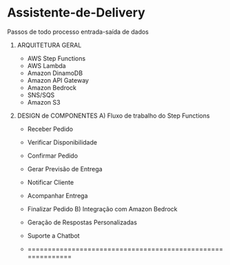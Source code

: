 # Assistente-de-Delivery
Passos de todo processo entrada-saída de dados
1. ARQUITETURA GERAL
   - AWS Step Functions
   - AWS Lambda
   - Amazon DinamoDB
   - Amazon API Gateway
   - Amazon Bedrock
   - SNS/SQS
   - Amazon S3

 2. DESIGN de COMPONENTES
    A) Fluxo de trabalho do Step Functions
    - Receber Pedido
    - Verificar Disponibilidade
    - Confirmar Pedido
    - Gerar Previsão de Entrega
    - Notificar Cliente
    - Acompanhar Entrega
    - Finalizar Pedido
    B) Integração com Amazon Bedrock
     - Geração de Respostas Personalizadas
     - Suporte a Chatbot
   
     - ============================================================    
